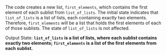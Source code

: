 The code creates a new list, `first_elements`, which contains the first element of each sublist from `list_of_lists`. The initial state indicates that `list_of_lists` is a list of lists, each containing exactly two elements. Therefore, `first_elements` will be a list that holds the first elements of each of those sublists. The state of `list_of_lists` is not affected. 

Output State: **`list_of_lists` is a list of lists, where each sublist contains exactly two elements; `first_elements` is a list of the first elements from each sublist.**